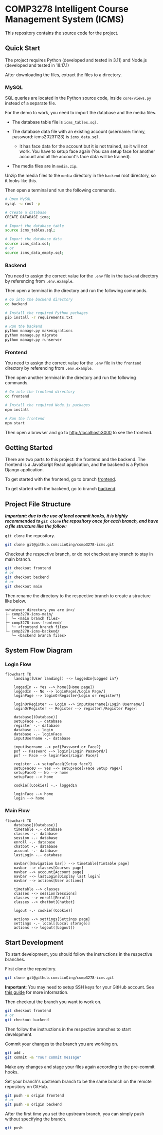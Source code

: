 # COMP3278 Intelligent Course Management System (ICMS)

This repository contains the source code for the project.

## Quick Start

The project requires Python (developed and tested in 3.11) and Node.js (developed and tested in 18.17.1)

After downloading the files, extract the files to a directory.

### MySQL

SQL queries are located in the Python source code, inside `core/views.py` instead of a separate file.

For the demo to work, you need to import the database and the media files.

- The database table file is `icms_tables.sql`.

- The database data file with an existing account (username: timmy, password: icms20231123) is `icms_data.sql`.
  
  - It has face data for the account but it is not trained, so it will not work. You have to setup face again (You can setup face for another account and all the account's face data will be trained).

- The media files are in `media.zip`.

Unzip the media files to the `media` directory in the `backend` root directory, so it looks like this.

Then open a terminal and run the following commands.

```bash
# Open MySQL
mysql -u root -p

# Create a database
CREATE DATABASE icms;

# Import the database table
source icms_tables.sql;

# Import the database data
source icms_data.sql;
# or
source icms_data_empty.sql;
```

### Backend

You need to assign the correct value for the `.env` file in the `backend` directory by referencing from `.env.example`.

Then open a terminal in the directory and run the following commands.

```bash
# Go into the backend directory
cd backend

# Install the required Python packages
pip install -r requirements.txt

# Run the backend
python manage.py makemigrations
python manage.py migrate
python manage.py runserver
```

### Frontend

You need to assign the correct value for the `.env` file in the `frontend` directory by referencing from `.env.example`.

Then open another terminal in the directory and run the following commands.

```bash
# Go into the frontend directory
cd frontend

# Install the required Node.js packages
npm install

# Run the frontend
npm start
```

Then open a browser and go to [http://localhost:3000](http://localhost:3000) to see the frontend.

## Getting Started

There are two parts to this project: the frontend and the backend.
The frontend is a JavaScript React application, and the backend is a Python Django application.

To get started with the frontend, go to branch [frontend](https://github.com/LioQing/comp3278-icms/tree/frontend).

To get started with the backend, go to branch [backend](https://github.com/LioQing/comp3278-icms/tree/backend).

## Project File Structure

***Important: due to the use of local commit hooks, it is highly recommended to `git clone` the repository once for each branch, and have a file structure like the follow:***

`git clone` the repository.

```bash
git clone git@github.com:LioQing/comp3278-icms.git
```

Checkout the respective branch, or do not checkout any branch to stay in main branch.

```bash
git checkout frontend
# or
git checkout backend
# or
git checkout main
```

Then rename the directory to the respective branch to create a structure like below.

```
<whatever directory you are in>/
├─ comp3278-icms-main/
│  └─ <main branch files>
├─ comp3278-icms-frontend/
│  └─ <frontend branch files>
└─ comp3278-icms-backend/
   └─ <backend branch files>
```

## System Flow Diagram

### Login Flow

```mermaid
flowchart TD
    landing([User landing]) --> loggedIn{Logged in?}

    loggedIn -- Yes --> home([Home page])
    loggedIn -- No --> loginPage[/Login Page/]
    loginPage --> loginOrRegister{Login or register?}

    loginOrRegister -- Login --> inputUsername[/Login Username/]
    loginOrRegister -- Register --> register[/Register Page/]

    database[(Database)]
    setupFace -.- database
    register -.- database
    database -.- login
    database -.- loginFace
    inputUsername -.- database

    inputUsername --> pof{Password or Face?}
    pof -- Password --> login[/Login Password/]
    pof -- Face --> loginFace[/Login Face/]

    register --> setupFaceQ{Setup face?}
    setupFaceQ -- Yes --> setupFace[/Face Setup Page/]
    setupFaceQ -- No --> home
    setupFace --> home

    cookie[(Cookie)] -.- loggedIn

    loginFace --> home
    login --> home
```

### Main Flow

```mermaid
flowchart TD
    database[(Database)]
    timetable -.- database
    classes -.- database
    session -.- database
    enroll -.- database
    chatbot -.- database
    account -.- database
    lastLogin -.- database

    navbar([Navigation bar]) --> timetable[Timtable page]
    navbar --> classes[Courses page]
    navbar --> account[Account page]
    navbar --> lastLogin[Display last login]
    navbar --> actions[User actions]

    timetable --> classes
    classes --> session[Sessions]
    classes --> enroll[Enroll]
    classes --> chatbot[Chatbot]

    logout -.- cookie[(Cookie)]

    actions --> settings[Settings page]
    settings -.- local[(Local storage)]
    actions --> logout([Logout])
```

## Start Development

To start development, you should follow the instructions in the respective branches.

First clone the repository.

```bash
git clone git@github.com:LioQing/comp3278-icms.git
```

**Important**: You may need to setup SSH keys for your GitHub account. See [this guide](https://help.github.com/en/github/authenticating-to-github/connecting-to-github-with-ssh) for more information.

Then checkout the branch you want to work on.

```bash
git checkout frontend
# or
git checkout backend
```

Then follow the instructions in the respective branches to start development.

Commit your changes to the branch you are working on.

```bash
git add .
git commit -m "Your commit message"
```

Make any changes and stage your files again according to the pre-commit hooks.

Set your branch's upstream branch to be the same branch on the remote repository on GitHub.

```bash
git push -u origin frontend
# or
git push -u origin backend
```

After the first time you set the upstream branch, you can simply push without specifying the branch.

```bash
git push
```